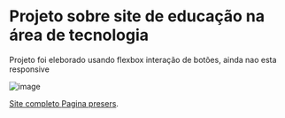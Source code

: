 <h1>Projeto sobre site de educação na área de tecnologia</h1>

<p>Projeto foi eleborado usando flexbox interação de botões, ainda nao esta responsive</p>

![image](https://github.com/user-attachments/assets/2e174d61-6aab-43fa-be08-7a5ca6d8aa0f)



<a href="rainbow-dodol-ca3c57.netlify.app" rel="link projeto">

Site completo [Pagina presers](rainbow-dodol-ca3c57.netlify.ap/).
